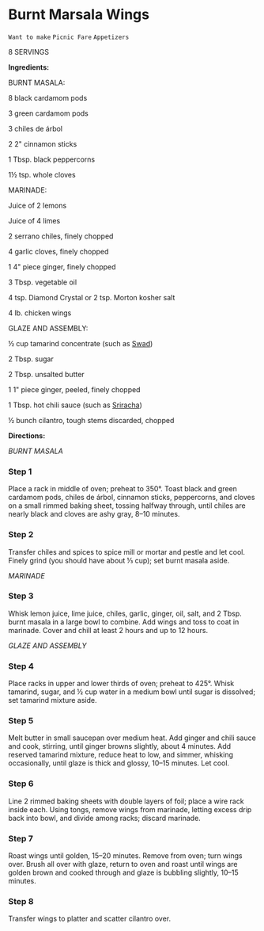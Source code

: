 # Burnt Marsala Wings

`Want to make` `Picnic Fare` `Appetizers`

8 SERVINGS

**Ingredients:**

BURNT MASALA:

8 black cardamom pods

3 green cardamom pods

3 chiles de árbol

2 2" cinnamon sticks

1 Tbsp. black peppercorns

1½ tsp. whole cloves

MARINADE:

Juice of 2 lemons

Juice of 4 limes

2 serrano chiles, finely chopped

4 garlic cloves, finely chopped

1 4" piece ginger, finely chopped

3 Tbsp. vegetable oil

4 tsp. Diamond Crystal or 2 tsp. Morton kosher salt

4 lb. chicken wings

GLAZE AND ASSEMBLY:

½ cup tamarind concentrate (such as [Swad](https://www.amazon.com/Swad-SWAD-ok-14-OZ/dp/B00CTCH7RQ/ref=sr_1_2?ots=1&tag=bonappsite-20&linkCode=w50&dchild=1&keywords=tamarind+concentrate+swad&qid=1615483536&sr=8-2))

2 Tbsp. sugar

2 Tbsp. unsalted butter

1 1" piece ginger, peeled, finely chopped

1 Tbsp. hot chili sauce (such as [Sriracha](https://www.amazon.com/Huy-Fong-Sriracha-Chili-Bottle/dp/B00VEJJC14/ref=sr_1_1?ots=1&tag=bonappsite-20&linkCode=w50&dchild=1&keywords=Sriracha&qid=1615483604&sr=8-1))

½ bunch cilantro, tough stems discarded, chopped

**Directions:**

_BURNT MASALA_

### Step 1

Place a rack in middle of oven; preheat to 350°. Toast black and green cardamom pods, chiles de árbol, cinnamon sticks, peppercorns, and cloves on a small rimmed baking sheet, tossing halfway through, until chiles are nearly black and cloves are ashy gray, 8–10 minutes.

### Step 2

Transfer chiles and spices to spice mill or mortar and pestle and let cool. Finely grind (you should have about ⅓ cup); set burnt masala aside.

_MARINADE_

### Step 3

Whisk lemon juice, lime juice, chiles, garlic, ginger, oil, salt, and 2 Tbsp. burnt masala in a large bowl to combine. Add wings and toss to coat in marinade. Cover and chill at least 2 hours and up to 12 hours.

_GLAZE AND ASSEMBLY_

### Step 4

Place racks in upper and lower thirds of oven; preheat to 425°. Whisk tamarind, sugar, and ½ cup water in a medium bowl until sugar is dissolved; set tamarind mixture aside.

### Step 5

Melt butter in small saucepan over medium heat. Add ginger and chili sauce and cook, stirring, until ginger browns slightly, about 4 minutes. Add reserved tamarind mixture, reduce heat to low, and simmer, whisking occasionally, until glaze is thick and glossy, 10–15 minutes. Let cool.

### Step 6

Line 2 rimmed baking sheets with double layers of foil; place a wire rack inside each. Using tongs, remove wings from marinade, letting excess drip back into bowl, and divide among racks; discard marinade.

### Step 7

Roast wings until golden, 15–20 minutes. Remove from oven; turn wings over. Brush all over with glaze, return to oven and roast until wings are golden brown and cooked through and glaze is bubbling slightly, 10–15 minutes.

### Step 8

Transfer wings to platter and scatter cilantro over.
